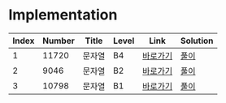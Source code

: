 # Implementation

| Index | Number | Title  | Level | Link                                              | Solution                                                                                   |
| ----- | ------ | ------ | ----- | ------------------------------------------------- | ------------------------------------------------------------------------------------------ |
| 1     | 11720  | 문자열 | B4    | [바로가기](https://www.acmicpc.net/problem/11720) | [풀이](https://github.com/constdreamcoder/backjoon-for-swift/blob/main/String/11720.swift) |
| 2     | 9046   | 문자열 | B2    | [바로가기](https://www.acmicpc.net/problem/9046)  | [풀이](https://github.com/constdreamcoder/backjoon-for-swift/blob/main/String/9046.swift)  |
| 3     | 10798  | 문자열 | B1    | [바로가기](https://www.acmicpc.net/problem/10798) | [풀이](https://github.com/constdreamcoder/backjoon-for-swift/blob/main/String/10798.swift) |
